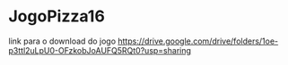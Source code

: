 # JogoPizza16
link para o download do jogo
https://drive.google.com/drive/folders/1oe-p3ttl2uLpU0-OFzkobJoAUFQ5RQt0?usp=sharing
